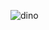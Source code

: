 ![dino](https://user-images.githubusercontent.com/19364687/164173378-396f1162-7df6-477a-9743-36344aef33be.gif)
